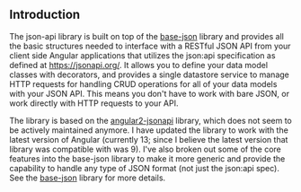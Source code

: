 ## Introduction

The json-api library is built on top of the [base-json](./base-json)
library and provides all the basic structures needed to interface with a
RESTful JSON API from your client side Angular applications that utilizes the
json:api specification as defined at https://jsonapi.org/. It allows you to 
define your data model classes with decorators, and provides a single
datastore service to manage HTTP requests for handling CRUD operations for all
of your data models with your JSON API. This means you don't have to work with
bare JSON, or work directly with HTTP requests to your API.

The library is based on the 
[angular2-jsonapi](https://github.com/ghidoz/angular2-jsonapi) library, which
does not seem to be actively maintained anymore. I have updated the library to
work with the latest version of Angular (currently 13; since I believe the
latest version that library was compatible with was 9). I've also broken out
some of the core features into the base-json library to make it more generic
and provide the capability to handle any type of JSON format (not just the
json:api spec). See the [base-json](base-json) library for more details.
